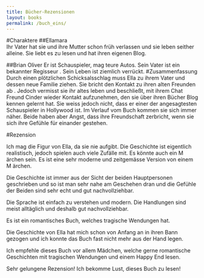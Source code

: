 ```yaml
---
title: Bücher-Rezensionen
layout: books
permalink: /buch_eins/
---
```

 
#Charaktere
##Ellamara   
Ihr Vater hat sie und ihre Mutter schon früh verlassen und sie leben seither
 alleine. Sie liebt es zu lesen und hat ihren eigenen Blog. 

##Brian Oliver 
Er ist Schauspieler, mag teure Autos. Sein Vater ist ein bekannter Regisseur
. Sein Leben ist ziemlich verrückt.
#Zusammenfassung
Durch einen plötzlichen Schicksalsschlag muss Ella zu ihrem Vater und dessen
 neue Familie ziehen. Sie bricht den Kontakt zu ihren alten Freunden ab
 . Jedoch vermisst sie ihr altes leben und beschließt, mit ihrem Chat Freund
  Cinder wieder Kontakt aufzunehmen, den sie über ihren Bücher Blog kennen
   gelernt hat. Sie weiss jedoch nicht, dass er einer der angesagtesten
    Schauspieler in Hollywood ist. Im Verlauf vom Buch kommen sie sich immer
     näher. Beide haben aber Angst, dass ihre Freundschaft zerbricht, wenn
      sie sich ihre Gefühle für einander gestehen.  

 
 #Rezension

Ich mag die Figur von Ella, da sie nie aufgibt. Die Geschichte ist eigentlich
 realistisch, jedoch spielen auch viele Zufälle mit. Es könnte auch ein M
 ärchen sein. Es ist eine sehr moderne und zeitgemässe Version von einem M
 ärchen.  

 

Die Geschichte ist immer aus der Sicht der beiden Hauptpersonen geschrieben
 und so ist man sehr nahe am Geschehen dran und die Gefühle der Beiden sind
  sehr echt und gut nachvollziehbar. 

 

Die Sprache ist einfach zu verstehen und modern. Die Handlungen sind meist
 alltäglich und deshalb gut nachvollziehbar. 

 

Es ist ein romantisches Buch, welches tragische Wendungen hat. 

Die Geschichte von Ella hat mich schon von Anfang an in ihren Bann gezogen
 und ich konnte das Buch fast nicht mehr aus der Hand legen. 

Ich empfehle dieses Buch vor allem Mädchen, welche gerne romantische
 Geschichten mit tragischen Wendungen und einem Happy End lesen. 

 

Sehr gelungene Rezension! Ich bekomme Lust, dieses Buch zu lesen!
